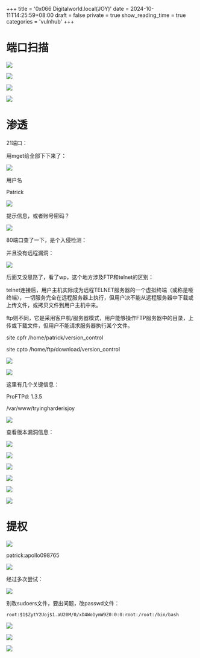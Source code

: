 +++
title = '0x066 Digitalworld.local(JOY)'
date = 2024-10-11T14:25:59+08:00
draft = false
private = true
show_reading_time = true
categories = 'vulnhub'
+++



# 端口扫描

![](/vulnhub_img/WEBRESOURCE80c4e4fe12432e3f499bf39b261d42e1image.png)

![](/vulnhub_img/WEBRESOURCE53a54a2b4c947a451ead9b10fbdd65b8image.png)

![](/vulnhub_img/WEBRESOURCEd2b03ba5d32020131ff654b6de24bf89image.png)

![](/vulnhub_img/WEBRESOURCE7d5177d3316456e8f947dc98b3c4171cimage.png)

# 渗透

21端口：

用mget给全部下下来了：

![](/vulnhub_img/WEBRESOURCE13070bcb8d8137c5ebbf321f646d6fc3image.png)

用户名

Patrick

![](/vulnhub_img/WEBRESOURCEd50a7a112b3647342c943a70e82da968image.png)

提示信息，或者账号密码？

![](/vulnhub_img/WEBRESOURCE0d0f952d8937cb2a3607719bead669bbimage.png)

80端口查了一下，是个入侵检测：

并且没有远程漏洞：

![](/vulnhub_img/WEBRESOURCE804ea9cbb6b0c692bc037ba32894f2e0image.png)

后面又没思路了，看了wp，这个地方涉及FTP和telnet的区别：

telnet连接后，用户主机实际成为远程TELNET服务器的一个虚拟终端（或称是哑终端），一切服务完全在远程服务器上执行，但用户决不能从远程服务器中下载或上传文件，或拷贝文件到用户主机中来。

ftp则不同，它是采用客户机/服务器模式，用户能够操作FTP服务器中的目录，上传或下载文件，但用户不能请求服务器执行某个文件。

site cpfr /home/patrick/version_control

site cpto /home/ftp/download/version_control

![](/vulnhub_img/WEBRESOURCEc20426b0c10c5b1d2362ddf7bc8f5716image.png)

![](/vulnhub_img/WEBRESOURCEd3aec73d6a3e5e802b32fa9d7544c0dcimage.png)

这里有几个关键信息：

ProFTPd: 1.3.5

/var/www/tryingharderisjoy

![](/vulnhub_img/WEBRESOURCE417ff73a2a8e1b75391e80ab3b2b2876image.png)

查看版本漏洞信息：

![](/vulnhub_img/WEBRESOURCE4b6c6dc3ec66e3fc494c23d5842905ecimage.png)

![](/vulnhub_img/WEBRESOURCEe0e42a2b8efce86185eaf588706188adimage.png)

![](/vulnhub_img/WEBRESOURCEddf2f6bc47fead95c94284bd995547b4image.png)

![](/vulnhub_img/WEBRESOURCEa37f31593e697025f4f58ef3b6659391image.png)

![](/vulnhub_img/WEBRESOURCEc29831ed97e61ec1102a9cfad4c8e6b9image.png)

![](/vulnhub_img/WEBRESOURCEfd03c46b4272b362d537191db2ae249aimage.png)

# 提权

![](/vulnhub_img/WEBRESOURCE0e3b97cdc68993334d8361050e38dd3aimage.png)

patrick:apollo098765

![](/vulnhub_img/WEBRESOURCE856c095ca978ee038ec7b4126b01e39cimage.png)

经过多次尝试：

![](/vulnhub_img/WEBRESOURCE9d9c70b733fae0bc536c5d8dcf0fcdf6image.png)

别改sudoers文件，要出问题，改passwd文件：

```
root:$1$ZytY2Uoj$1.aU20M/0/xD4Wo1ymW9Z0:0:0:root:/root:/bin/bash
```

![](/vulnhub_img/WEBRESOURCEedd8b32d7fa2920fdc5f21e4637824aaimage.png)

![](/vulnhub_img/WEBRESOURCE07ffa93668cee30492b71c540ab1dcdeimage.png)

![](/vulnhub_img/WEBRESOURCE1fd1205f7dc64892f59042faad3d76e7image.png)